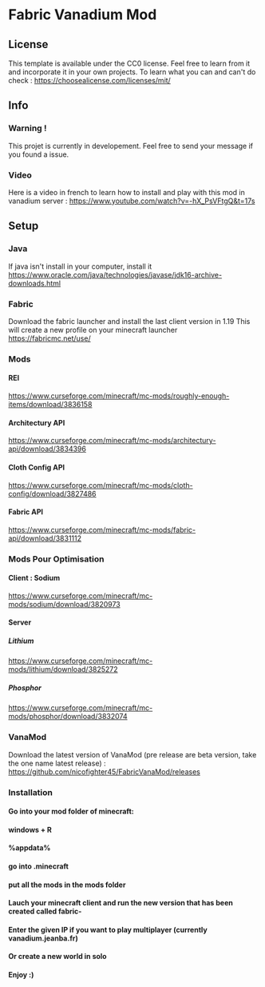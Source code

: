 # Fabric Vanadium Mod

## License

This template is available under the CC0 license. Feel free to learn from it and incorporate it in your own projects.
To learn what you can and can't do check : https://choosealicense.com/licenses/mit/

## Info

### Warning !

This projet is currently in developement. Feel free to send your message if you found a issue.

### Video

Here is a video in french to learn how to install and play with this mod in vanadium server : https://www.youtube.com/watch?v=-hX_PsVFtgQ&t=17s

## Setup

### Java

If java isn't install in your computer, install it
https://www.oracle.com/java/technologies/javase/jdk16-archive-downloads.html

### Fabric

Download the fabric launcher and install the last client version in 1.19
This will create a new profile on your minecraft launcher
https://fabricmc.net/use/

### Mods

#### REI

https://www.curseforge.com/minecraft/mc-mods/roughly-enough-items/download/3836158

#### Architectury API

https://www.curseforge.com/minecraft/mc-mods/architectury-api/download/3834396

#### Cloth Config API

https://www.curseforge.com/minecraft/mc-mods/cloth-config/download/3827486

#### Fabric API

https://www.curseforge.com/minecraft/mc-mods/fabric-api/download/3831112

### Mods Pour Optimisation

#### Client : Sodium

https://www.curseforge.com/minecraft/mc-mods/sodium/download/3820973

#### Server

##### Lithium

https://www.curseforge.com/minecraft/mc-mods/lithium/download/3825272

##### Phosphor

https://www.curseforge.com/minecraft/mc-mods/phosphor/download/3832074

### VanaMod

Download the latest version of VanaMod (pre release are beta version, take the one name latest release) : https://github.com/nicofighter45/FabricVanaMod/releases

### Installation

#### Go into your mod folder of minecraft:
#### windows + R
#### %appdata%
#### go into .minecraft
#### put all the mods in the mods folder

#### Lauch your minecraft client and run the new version that has been created called fabric-<version>

#### Enter the given IP if you want to play multiplayer (currently vanadium.jeanba.fr)
#### Or create a new world in solo

#### Enjoy :)
